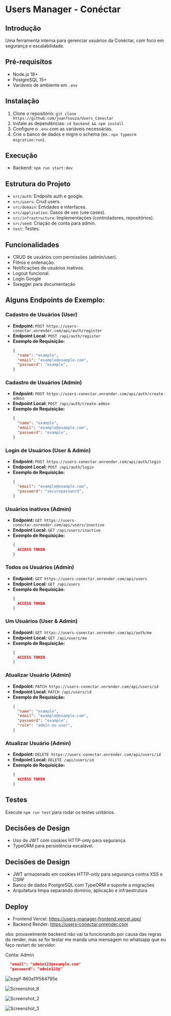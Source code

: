# Users Manager - Conéctar

## Introdução
Uma ferramenta interna para gerenciar usuários da Conéctar, com foco em segurança e escalabilidade.

## Pré-requisitos
- Node.js 18+
- PostgreSQL 15+
- Variáveis de ambiente em `.env`

## Instalação
1. Clone o repositório: `git clone https://github.com/juanfsouza/Users_Conectar`
2. Instale as dependências: `cd backend && npm install`
3. Configure o `.env` com as variáveis necessárias.
4. Crie o banco de dados e migre o schema (ex.: `npx typeorm migration:run`).

## Execução
- Backend: `npm run start:dev`

## Estrutura do Projeto
- `src/auth`: Endpoits auth e google.
- `src/users`: Crud users.
- `src/domain`: Entidades e interfaces.
- `src/application`: Casos de uso (use cases).
- `src/infrastructure`: Implementações (controladores, repositórios).
- `src/seed`: Criação de conta para admin.
- `test`: Testes.

## Funcionalidades
- CRUD de usuários com permissões (admin/user).
- Filtros e ordenação.
- Notificações de usuários inativos.
- Logout funcional.
- Login Google
- Swagger para documentação

## Alguns Endpoints de Exemplo:

### Cadastro de Usuários (User)
- **Endpoint:** `POST https://users-conectar.onrender.com/api/auth/register`
- **Endpoint Local:** `POST /api/auth/register`
- **Exemplo de Requisição:**
    ```json
    {
      "name": "example",
      "email": "example@example.com",
      "password": "example",
    }
    ```
### Cadastro de Usuários (Admin)
- **Endpoint:** `POST https://users-conectar.onrender.com/api/auth/create-admin`
- **Endpoint Local:** `POST /api/auth/create-admin`
- **Exemplo de Requisição:**
    ```json
    {
      "name": "example",
      "email": "example@example.com",
      "password": "example",
    }
    ```
    
### Login de Usuários (User & Admin)
- **Endpoint:** `POST https://users-conectar.onrender.com/api/auth/login`
- **Endpoint Local:** `POST /api/auth/login`
- **Exemplo de Requisição:**
    ```json
    {
      "email": "example@example.com",
      "password": "securepassword",
    }
    ```

### Usuários inativos (Admin)
- **Endpoint:** `GET https://users-conectar.onrender.com/api/users/inactive`
- **Endpoint Local:** `GET /api/users/inactive`
- **Exemplo de Requisição:**
    ```json
    {
      ACCESS TOKEN
    }
    ```

### Todos os Usuários (Admin)
- **Endpoint:** `GET https://users-conectar.onrender.com/api/users`
- **Endpoint Local:** `GET /api/users`
- **Exemplo de Requisição:**
    ```json
    {
      ACCESS TOKEN
    }
    ```
### Um Usuários (User & Admin)
- **Endpoint:** `GET https://users-conectar.onrender.com/api/auth/me`
- **Endpoint Local:** `GET /api/users/me`
- **Exemplo de Requisição:**
    ```json
    {
      ACCESS TOKEN
    }
    ```
### Atualizar Usuário (Admin)
- **Endpoint:** `PATCH https://users-conectar.onrender.com/api/users/id`
- **Endpoint Local:** `PATCH /api/users/id`
- **Exemplo de Requisição:**
    ```json
    {
      "name": "example",
      "email": "example@example.com",
      "password": "example",
      "role": "admin ou user",
    }
    ```
    
### Atualizar Usuário (Admin)
- **Endpoint:** `DELETE https://users-conectar.onrender.com/api/users/id`
- **Endpoint Local:** `DELETE /api/users/id`
- **Exemplo de Requisição:**
    ```json
    {
      ACCESS TOKEN
    }
    ```

## Testes
Execute `npm run test` para rodar os testes unitários.

## Decisões de Design
- Uso de JWT com cookies HTTP-only para segurança.
- TypeORM para persistência escalável.

## Decisões de Design

- JWT armazenado em cookies HTTP-only para segurança contra XSS e CSRF
- Banco de dados PostgreSQL com TypeORM e suporte a migrações
- Arquitetura limpa separando domínio, aplicação e infraestrutura

## Deploy

- Frontend Vercel: https://users-manager-frontend.vercel.app/
- Backend Render: https://users-conectar.onrender.com

obs: provavelmente backend não vai ta funcionando por causa das regras do render, mas se for testar me manda uma mensagem no whatsapp que eu faço restart do servidor.

Conta: Admin
```json
  "email": "admin123@example.com"
  "password": "admin123@"
```

![ezgif-860a11f584795e](https://github.com/user-attachments/assets/18f1a976-b2ce-4db6-b1f3-517b47c7260e)

![Screenshot_8](https://github.com/user-attachments/assets/04b40257-6d98-4627-97bc-3ca66e20701a)

![Screenshot_2](https://github.com/user-attachments/assets/9554a8e8-7c16-401b-bae1-9949058ca6f5)

![Screenshot_3](https://github.com/user-attachments/assets/79f81553-df19-4024-916d-92acd42f1fb7)

